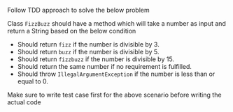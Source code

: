 Follow TDD approach to solve the below problem

Class `FizzBuzz` should have a method which will take a number as input and return a String based on the below condition

- Should return `fizz` if the number is divisible by 3.
- Should return `buzz` if the number is divisible by 5.
- Should return `fizzbuzz` if the number is divisible by 15.
- Should return the same number if no requirement is fulfilled.
- Should throw `IllegalArgumentException` if the number is less than or equal to 0.

Make sure to write test case first for the above scenario before writing the actual code